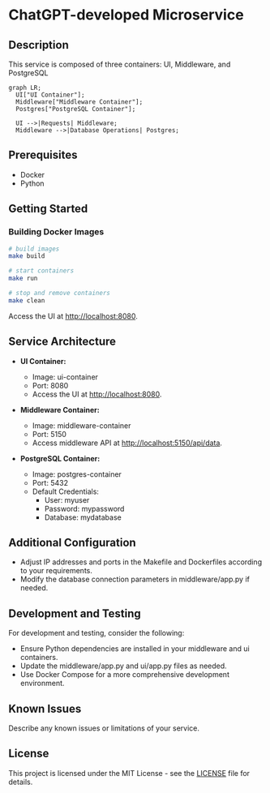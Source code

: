 # ChatGPT-developed Microservice

## Description

This service is composed of three containers: UI, Middleware, and PostgreSQL

```mermaid
graph LR;
  UI["UI Container"];
  Middleware["Middleware Container"];
  Postgres["PostgreSQL Container"];
  
  UI -->|Requests| Middleware;
  Middleware -->|Database Operations| Postgres;
```

## Prerequisites

- Docker
- Python

## Getting Started

### Building Docker Images

```bash
# build images
make build

# start containers
make run

# stop and remove containers
make clean
```

Access the UI at [http://localhost:8080](http://localhost:8080).

## Service Architecture

- **UI Container:**
  - Image: ui-container
  - Port: 8080
  - Access the UI at [http://localhost:8080](http://localhost:8080).

- **Middleware Container:**
  - Image: middleware-container
  - Port: 5150
  - Access middleware API at [http://localhost:5150/api/data](http://localhost:5150/api/data).

- **PostgreSQL Container:**
  - Image: postgres-container
  - Port: 5432
  - Default Credentials:
    - User: myuser
    - Password: mypassword
    - Database: mydatabase

## Additional Configuration

- Adjust IP addresses and ports in the Makefile and Dockerfiles according to your requirements.
- Modify the database connection parameters in middleware/app.py if needed.

## Development and Testing

For development and testing, consider the following:

- Ensure Python dependencies are installed in your middleware and ui containers.
- Update the middleware/app.py and ui/app.py files as needed.
- Use Docker Compose for a more comprehensive development environment.

## Known Issues

Describe any known issues or limitations of your service.

## License

This project is licensed under the MIT License - see the [LICENSE](LICENSE) file for details.
